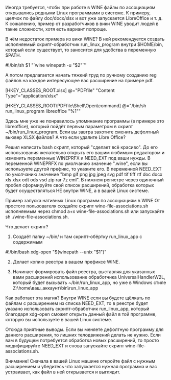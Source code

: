 Иногда требуется, чтобы при работе в WINE файлы по ассоциациям открывались родными Linux программами в системе. К примеру, щелчок по файлу doc/docx/xlsx и вот уже запускается LibreOffice и т. д. К сожалению, пример от разработчиков в вики WINE уводит людей в такие сложности, хотя есть вариант попроще.

В чём недостаток примера из вики WINE? В ней рекомендуется создать исполняемый скрипт-обработчик run_linux_program внутри $HOME/bin, который если существует, то заносится для удобства в переменную $PATH.

#!/bin/sh
$1 "`wine winepath -u "$2"`"

А потом предлагается начать тяжкий труд по ручному созданию reg файлов на каждое интересующее вас расширение на примере pdf.

[HKEY_CLASSES_ROOT\.xlsx]
@="PDFfile"
"Content Type"="application/xlsx"

[HKEY_CLASSES_ROOT\PDFfile\Shell\Open\command]
@="/bin/sh run_linux_program libreoffice \"%1\"" 

Здесь мне уже не понравилось упоминание программы (в примере это libreoffice), который пойдёт первым параметром в скрипт ~/bin/run_linux_program. Если вы завтра захотите сменить дефолтный вьювер XLSX файлов? А что если удалите Libre Office?

Решил написать bash скрипт, который "сделает всё красиво". До его использования желательно открыть его вашим любимым редактором и изменить переменные WINEPRFX и NEED_EXT под ваши нужды. В переменной WINEPRFX по умолчанию значение ".wine", если вы используете другой префикс, то укажите его. В переменной NEED_EXT по умолчанию значение "bmp gif png jpg jpeg svg pdf tif tiff rtf doc docx xls xlsx odt ods vsd zip rar 7z eml". В нижнем регистре через одиночный пробел сформируйте свой список расширений, обработка которых будет осуществляться НЕ внутри WINE, а в вашей Linux системе.

Пример запуска нативных Linux программ по ассоциациям в WINE
От простого пользователя создайте скрипт wine-file-associations.sh исполняемым через chmod a+x wine-file-associations.sh или запускайте sh ./wine-file-associations.sh. 

Что делает скрипт?

1) Создаёт папку ~/bin/ и там скрипт-обёртку run_linux_app с содержимым

#!/bin/bash
xdg-open "$(winepath --unix "$1")"

2) Делает копию реестра в вашем префиксе WINE.

3) Начинает формировать файл реестра, выставляя для указанных вами расширений использование обработчика UniversalHandlerW2L, который будет вызывать ~/bin/run_linux_app, но уже в Windows стиле Z:\home\ваш_аккаунт\bin\run_linux_app

Как работает эта магия? Внутри WINE если вы будете щёлкать по файлам с расширением из списка NEED_EXT, то в реестре будет указано использовать скрипт-обработчик run_linux_app, который благодаря xdg-open сможет открыть данный файл в той программе, которую вы используете в вашей Linux системе.

Отсюда приятные выводы. Если вы меняете дефолтную программу для данного расширения, то лишних телодвижений делать не нужно. Если вам в будущем потребуется обработка новых расширений, то просто модифицируйте NEED_EXT и снова запускайте скрипт wine-file-associations.sh.

Внимание! Сначала в вашей Linux машине откройте файл с нужным расширением и убедитесь что запускается нужная программа и вас устраивает, как файл в ней открывается и выглядит.
